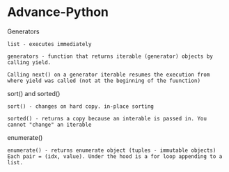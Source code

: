 # Advance-Python

Generators

    list - executes immediately
  
    generators - function that returns iterable (generator) objects by calling yield.
  
    Calling next() on a generator iterable resumes the execution from where yield was called (not at the beginning of the fuunction)

sort() and sorted()

    sort() - changes on hard copy. in-place sorting
    
    sorted() - returns a copy because an interable is passed in. You cannot "change" an iterable
    
enumerate()

    enumerate() - returns enumerate object (tuples - immutable objects)
    Each pair = (idx, value). Under the hood is a for loop appending to a list.
